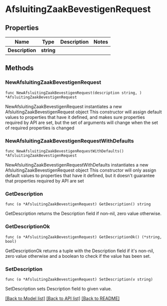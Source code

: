 # AfsluitingZaakBevestigenRequest

## Properties

Name | Type | Description | Notes
------------ | ------------- | ------------- | -------------
**Description** | **string** |  | 

## Methods

### NewAfsluitingZaakBevestigenRequest

`func NewAfsluitingZaakBevestigenRequest(description string, ) *AfsluitingZaakBevestigenRequest`

NewAfsluitingZaakBevestigenRequest instantiates a new AfsluitingZaakBevestigenRequest object
This constructor will assign default values to properties that have it defined,
and makes sure properties required by API are set, but the set of arguments
will change when the set of required properties is changed

### NewAfsluitingZaakBevestigenRequestWithDefaults

`func NewAfsluitingZaakBevestigenRequestWithDefaults() *AfsluitingZaakBevestigenRequest`

NewAfsluitingZaakBevestigenRequestWithDefaults instantiates a new AfsluitingZaakBevestigenRequest object
This constructor will only assign default values to properties that have it defined,
but it doesn't guarantee that properties required by API are set

### GetDescription

`func (o *AfsluitingZaakBevestigenRequest) GetDescription() string`

GetDescription returns the Description field if non-nil, zero value otherwise.

### GetDescriptionOk

`func (o *AfsluitingZaakBevestigenRequest) GetDescriptionOk() (*string, bool)`

GetDescriptionOk returns a tuple with the Description field if it's non-nil, zero value otherwise
and a boolean to check if the value has been set.

### SetDescription

`func (o *AfsluitingZaakBevestigenRequest) SetDescription(v string)`

SetDescription sets Description field to given value.



[[Back to Model list]](../README.md#documentation-for-models) [[Back to API list]](../README.md#documentation-for-api-endpoints) [[Back to README]](../README.md)


